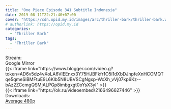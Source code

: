 ```yaml
---
title: "One Piece Episode 341 Subtitle Indonesia"
date: 2019-08-11T22:21:40+07:00
cover: "https://cdn.opid.my.id/images/arc/thriller-bark/thriller-bark.webp" # Optional, cover
# authorlink: https://opid.my.id
categories:
  - "Thriller Bark"
tags:
  - "Thriller Bark"
---
```

<div class="ui menu violet borderless inverted">
  <div class="header item active">
        Stream:
    </div>
  <a class="active item" data-tab="google">
    <i class="google drive icon"></i> Google
  </a>
  <a class="item nounderline" data-tab="mirror">
    <i class="odnoklassniki icon"></i> Mirror
  </a>
</div>
<div class="ui bottom attached tab segment active" style="border:0 !important;" data-tab="google">
{{< iframe link="https://www.blogger.com/video.g?token=AD6v5dz4vXoLA6VlEEnxx3Y75HJBFkfr1O5i1dXbDJhpfeXnHCOMQTqe5qmeSiBMFtuE9L6Klb5N8UBVSCgNgxp-WcXh_vVj07kp6Kz--bAz2ZCcmgQSMjALPGp8imbgxgt0oYsX3yI" >}}
</div>
<div class="ui bottom attached tab segment" style="border:0 !important;" data-tab="mirror">
{{< iframe link="https://ok.ru/videoembed/2166496627446" >}}
</div>
<div class="ui menu violet borderless inverted">
  <div class="header item active">
        Downloads:
    </div>
  <a class="item nounderline" href="https://ouo.io/29BLhg" target="_blank" rel="dofollow"><i class="google drive icon"></i>
    Average 480p</a>
</div>